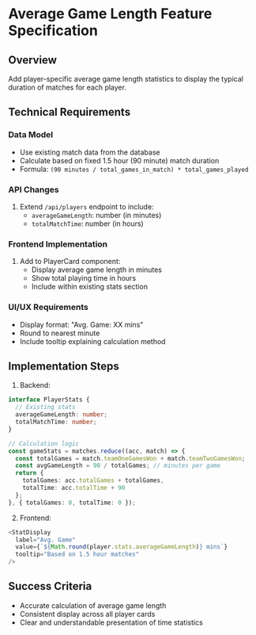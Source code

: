 
# Average Game Length Feature Specification

## Overview
Add player-specific average game length statistics to display the typical duration of matches for each player.

## Technical Requirements

### Data Model
- Use existing match data from the database
- Calculate based on fixed 1.5 hour (90 minute) match duration
- Formula: `(90 minutes / total_games_in_match) * total_games_played`

### API Changes
1. Extend `/api/players` endpoint to include:
   - `averageGameLength`: number (in minutes)
   - `totalMatchTime`: number (in hours)

### Frontend Implementation
1. Add to PlayerCard component:
   - Display average game length in minutes
   - Show total playing time in hours
   - Include within existing stats section

### UI/UX Requirements
- Display format: "Avg. Game: XX mins"
- Round to nearest minute
- Include tooltip explaining calculation method

## Implementation Steps

1. Backend:
```typescript
interface PlayerStats {
  // Existing stats
  averageGameLength: number;
  totalMatchTime: number;
}

// Calculation logic
const gameStats = matches.reduce((acc, match) => {
  const totalGames = match.teamOneGamesWon + match.teamTwoGamesWon;
  const avgGameLength = 90 / totalGames; // minutes per game
  return {
    totalGames: acc.totalGames + totalGames,
    totalTime: acc.totalTime + 90
  };
}, { totalGames: 0, totalTime: 0 });
```

2. Frontend:
```typescript
<StatDisplay
  label="Avg. Game"
  value={`${Math.round(player.stats.averageGameLength)} mins`}
  tooltip="Based on 1.5 hour matches"
/>
```

## Success Criteria
- Accurate calculation of average game length
- Consistent display across all player cards
- Clear and understandable presentation of time statistics

